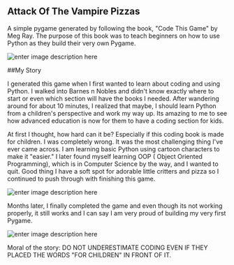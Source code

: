 ## Attack Of The Vampire Pizzas
A simple pygame generated by following the book, "Code This Game" by Meg Ray. The purpose of this book was to teach beginners on how to use Python as they build their very own Pygame. 

![enter image description here](https://raw.githubusercontent.com/hyamynl619/DerekAttacksPizza/master/DPImages/vampire.png)

##My Story

I generated this game when I first wanted to learn about coding and using Python. I walked into Barnes n Nobles and didn't know exactly where to start or even which section will have the books I needed. After wandering around for about 10 minutes, I realized that maybe, I should learn Python from a children's perspective and work my way up. Its amazing to me to see how advanced education is now for them to have a coding section for kids. 

At first I thought, how hard can it be? Especially if this coding book is made for children. I was completely wrong. It was the most challenging thing I've ever came across. I am learning basic Python using cartoon characters to make it "easier." I later found myself learning OOP ( Object Oriented Programming), which is in Computer Science by the way, and I wanted to quit. Good thing I have a soft spot for adorable little critters and pizza so I continued to push through with finishing this game. 

![enter image description here](https://raw.githubusercontent.com/hyamynl619/DerekAttacksPizza/master/DPImages/pepperoni2.png)

Months later, I finally completed the game and even though its not working properly, it still works and I can say I am very proud of building my very first Pygame.

![enter image description here](https://raw.githubusercontent.com/hyamynl619/DerekAttacksPizza/master/DPImages/download.webp)

Moral of the story: DO NOT UNDERESTIMATE CODING EVEN IF THEY PLACED THE WORDS "FOR CHILDREN" IN FRONT OF IT. 


